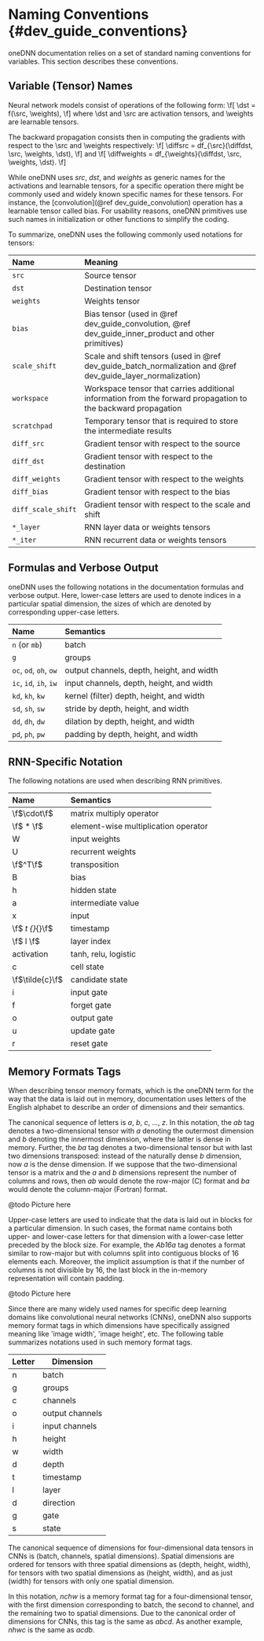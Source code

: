 Naming Conventions {#dev_guide_conventions}
===========================================

oneDNN documentation relies on a set of standard naming
conventions for variables. This section describes these conventions.

## Variable (Tensor) Names

Neural network models consist of operations of the following form:
\f[ \dst = f(\src, \weights), \f]
where \dst and \src are activation tensors, and \weights are
learnable tensors.

The backward propagation consists then in computing the gradients with respect
to the \src and \weights respectively:
\f[ \diffsrc = df_{\src}(\diffdst, \src, \weights, \dst), \f] and
\f[ \diffweights = df_{\weights}(\diffdst, \src, \weights, \dst). \f]

While oneDNN uses _src_, _dst_, and _weights_ as generic names for the
activations and learnable tensors, for a specific operation there might be
commonly used and widely known specific names for these tensors.
For instance, the [convolution](@ref dev_guide_convolution) operation has a
learnable tensor called bias. For usability reasons, oneDNN primitives
use such names in initialization or other functions to simplify the coding.

To summarize, oneDNN uses the following commonly used notations for
tensors:

| Name                  | Meaning
| :-                    | :-
| `src`                 | Source tensor
| `dst`                 | Destination tensor
| `weights`             | Weights tensor
| `bias`                | Bias tensor (used in @ref dev_guide_convolution, @ref dev_guide_inner_product and other primitives)
| `scale_shift`         | Scale and shift tensors (used in @ref dev_guide_batch_normalization and @ref dev_guide_layer_normalization)
| `workspace`           | Workspace tensor that carries additional information from the forward propagation to the backward propagation
| `scratchpad`          | Temporary tensor that is required to store the intermediate results
| `diff_src`            | Gradient tensor with respect to the source
| `diff_dst`            | Gradient tensor with respect to the destination
| `diff_weights`        | Gradient tensor with respect to the weights
| `diff_bias`           | Gradient tensor with respect to the bias
| `diff_scale_shift`    | Gradient tensor with respect to the scale and shift
| `*_layer`             | RNN layer data or weights tensors
| `*_iter`              | RNN recurrent data or weights tensors


## Formulas and Verbose Output

oneDNN uses the following notations in the documentation formulas and verbose
output. Here, lower-case letters are used to denote indices in a particular
spatial dimension, the sizes of which are denoted by corresponding upper-case
letters.

| Name                                     | Semantics
| :--------------------------------------- | :----------------------------------------
| `n` (or `mb`)                            | batch
| `g`                                      | groups
| `oc`, `od`, `oh`, `ow`                   | output channels, depth, height, and width
| `ic`, `id`, `ih`, `iw`                   | input channels, depth, height, and width
| `kd`, `kh`, `kw`                         | kernel (filter) depth, height, and width
| `sd`, `sh`, `sw`                         | stride by depth, height, and width
| `dd`, `dh`, `dw`                         | dilation by depth, height, and width
| `pd`, `ph`, `pw`                         | padding by depth, height, and width

## RNN-Specific Notation

The following notations are used when describing RNN primitives.

| Name            | Semantics
| :-------------- | :----------------------------------
| \f$\cdot\f$     | matrix multiply operator
| \f$ * \f$       | element-wise multiplication operator
| W               | input weights
| U               | recurrent weights
| \f$^T\f$        | transposition
| B               | bias
| h               | hidden state
| a               | intermediate value
| x               | input
| \f$ _t {}_{}\f$ | timestamp
| \f$ l \f$       | layer index
| activation      | tanh, relu, logistic
| c               | cell state
| \f$\tilde{c}\f$ | candidate state
| i               | input gate
| f               | forget gate
| o               | output gate
| u               | update gate
| r               | reset gate


## Memory Formats Tags

When describing tensor memory formats, which is the oneDNN term for the
way that the data is laid out in memory, documentation uses letters of the
English alphabet to describe an order of dimensions and their semantics.

The canonical sequence of letters is _a_, _b_, _c_, ..., _z_. In this notation,
the _ab_ tag denotes a two-dimensional tensor with _a_ denoting the outermost
dimension and _b_ denoting the innermost dimension, where the latter is dense in
memory. Further, the _ba_ tag denotes a two-dimensional tensor but with last two
dimensions transposed: instead of the naturally dense _b_ dimension, now _a_ is
the dense dimension. If we suppose that the two-dimensional tensor is a matrix
and the _a_ and _b_ dimensions represent the number of columns and rows, then
_ab_ would denote the row-major (C) format and _ba_ would denote the
column-major (Fortran) format.

@todo Picture here

Upper-case letters are used to indicate that the data is laid out in blocks for
a particular dimension. In such cases, the format name contains both upper- and
lower-case letters for that dimension with a lower-case letter preceded by the
block size. For example, the _Ab16a_ tag denotes a format similar to row-major
but with columns split into contiguous blocks of 16 elements each. Moreover, the
implicit assumption is that if the number of columns is not divisible by 16, the
last block in the in-memory representation will contain padding.

@todo Picture here

Since there are many widely used names for specific deep learning domains like
convolutional neural networks (CNNs), oneDNN also supports memory
format tags in which dimensions have specifically assigned meaning like 'image
width', 'image height', etc. The following table summarizes notations used in
such memory format tags.

| Letter  | Dimension                               |
| ------- | --------------------------------------- |
| n       | batch                                   |
| g       | groups                                  |
| c       | channels                                |
| o       | output channels                         |
| i       | input channels                          |
| h       | height                                  |
| w       | width                                   |
| d       | depth                                   |
| t       | timestamp                               |
| l       | layer                                   |
| d       | direction                               |
| g       | gate                                    |
| s       | state                                   |

The canonical sequence of dimensions for four-dimensional data tensors in CNNs
is (batch, channels, spatial dimensions). Spatial dimensions are ordered for
tensors with three spatial dimensions as (depth, height, width), for tensors
with two spatial dimensions as (height, width), and as just (width) for tensors
with only one spatial dimension.

In this notation, _nchw_ is a memory format tag for a four-dimensional tensor,
with the first dimension corresponding to batch, the second to channel, and
the remaining two to spatial dimensions. Due to the canonical order of
dimensions for CNNs, this tag is the same as _abcd_. As another example, _nhwc_
is the same as _acdb_.
